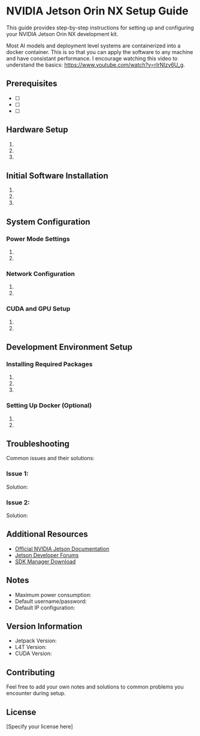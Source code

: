 # NVIDIA Jetson Orin NX Setup Guide

This guide provides step-by-step instructions for setting up and configuring your NVIDIA Jetson Orin NX development kit.

Most AI models and deployment level systems are containerized into a docker container. This is so that you can apply the software to any machine and have consistant performance. I encourage watching this video to understand the basics: https://www.youtube.com/watch?v=rIrNIzy6U_g. 




## Prerequisites

- [ ] 
- [ ] 
- [ ] 

## Hardware Setup

1. 
2. 
3. 

## Initial Software Installation

1. 
2. 
3. 

## System Configuration

### Power Mode Settings
1. 
2. 

### Network Configuration
1. 
2. 

### CUDA and GPU Setup
1. 
2. 

## Development Environment Setup

### Installing Required Packages
1. 
2. 
3. 

### Setting Up Docker (Optional)
1. 
2. 

## Troubleshooting

Common issues and their solutions:

### Issue 1: 
Solution: 

### Issue 2: 
Solution: 

## Additional Resources

- [Official NVIDIA Jetson Documentation]()
- [Jetson Developer Forums]()
- [SDK Manager Download]()

## Notes

- Maximum power consumption: 
- Default username/password: 
- Default IP configuration: 

## Version Information

- Jetpack Version: 
- L4T Version: 
- CUDA Version: 

## Contributing

Feel free to add your own notes and solutions to common problems you encounter during setup.

## License

[Specify your license here] 
